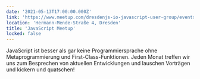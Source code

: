 ```yaml
---
date: '2021-05-13T17:00:00.000Z'
link: 'https://www.meetup.com/dresdenjs-io-javascript-user-group/events/278048512'
location: 'Hermann-Mende-Straße 4, Dresden'
title: 'JavaScript Meetup'
locked: false
---
```

JavaScript ist besser als gar keine Programmiersprache ohne Metaprogrammierung und First-Class-Funktionen. Jeden Monat treffen wir uns zum Besprechen von aktuellen Entwicklungen und lauschen Vorträgen und kickern und quatschen!
